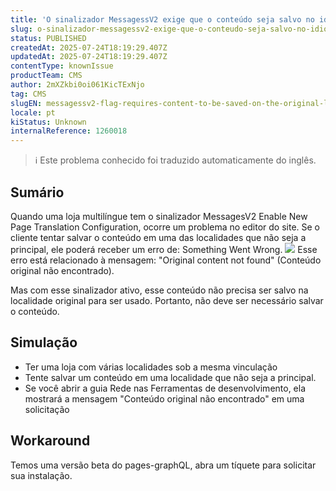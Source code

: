 ```yaml
---
title: 'O sinalizador MessagessV2 exige que o conteúdo seja salvo no idioma original'
slug: o-sinalizador-messagessv2-exige-que-o-conteudo-seja-salvo-no-idioma-original
status: PUBLISHED
createdAt: 2025-07-24T18:19:29.407Z
updatedAt: 2025-07-24T18:19:29.407Z
contentType: knownIssue
productTeam: CMS
author: 2mXZkbi0oi061KicTExNjo
tag: CMS
slugEN: messagessv2-flag-requires-content-to-be-saved-on-the-original-language
locale: pt
kiStatus: Unknown
internalReference: 1260018
---
```


>ℹ️ Este problema conhecido foi traduzido automaticamente do inglês.

## Sumário



Quando uma loja multilíngue tem o sinalizador MessagesV2 Enable New Page Translation Configuration, ocorre um problema no editor do site. Se o cliente tentar salvar o conteúdo em uma das localidades que não seja a principal, ele poderá receber um erro de: Something Went Wrong.
 ![](https://vtexhelp.zendesk.com/attachments/token/QOndCdSMiZtiGHYTBf0sYstQd/?name=image.png)
Esse erro está relacionado à mensagem: "Original content not found" (Conteúdo original não encontrado).

Mas com esse sinalizador ativo, esse conteúdo não precisa ser salvo na localidade original para ser usado. Portanto, não deve ser necessário salvar o conteúdo.
## Simulação



- Ter uma loja com várias localidades sob a mesma vinculação
- Tente salvar um conteúdo em uma localidade que não seja a principal.
- Se você abrir a guia Rede nas Ferramentas de desenvolvimento, ela mostrará a mensagem "Conteúdo original não encontrado" em uma solicitação
## Workaround


Temos uma versão beta do pages-graphQL, abra um tíquete para solicitar sua instalação.



